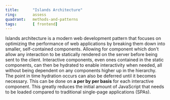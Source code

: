 ```yaml
---
title:      "Islands Architecture"
ring:       assess
quadrant:   methods-and-patterns
tags:       [ frontend]
---
```


Islands architecture is a modern web development pattern that focuses on optimizing the performance of web applications by breaking them down into smaller, self-contained components. Allowing for component which don't allow any interaction to be statically rendered on the server before being sent to the client. Interactive components, even ones contained in the static components, can then be hydrated to enable interactivity when needed, all without being dependent on any components higher up in the hierarchy. The point in time hydration occurs can also be deferred until it becomes necessary. This can be done on **a per by per basis** for each interactive component. This greatly reduces the initial amount of JavaScript that needs to be loaded compared to traditional single-page applications (SPAs).
